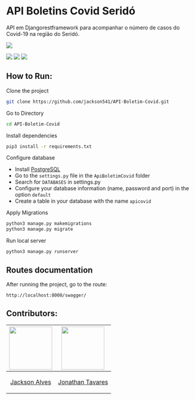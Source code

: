 # API Boletins Covid Seridó

API em Djangorestframework para acompanhar o número de casos do Covid-19 na região do Seridó.

![](https://img.shields.io/badge/API--Boletim--Covid-v1.0-red?style=for-the-badge)


![](https://img.shields.io/static/v1?label=python&message=v3.5%20or%20Higher&color=blue&style=for-the-badge&logo=PYTHON)
![](https://img.shields.io/static/v1?label=django&message=v3.0.7&color=blue&style=for-the-badge&logo=DJANGO)
![](https://img.shields.io/static/v1?label=djangorest&message=v3.11.0&color=blue&style=for-the-badge&logo=DJANGO)


## How to Run:

Clone the project
```sh
git clone https://github.com/jackson541/API-Boletim-Covid.git
```

Go to Directory
```sh
cd API-Boletim-Covid
```

Install dependencies
```sh
pip3 install -r requirements.txt
```

Configure database
* Install [PostgreSQL](https://www.postgresql.org/)
* Go to the ```settings.py``` file in the ```ApiBoletimCovid``` folder
* Search for ```DATABASES``` in settings.py
* Configure your database information (name, password and port) in the option ```default```
* Create a table in your database with the name ```apicovid```

Apply Migrations
```sh
python3 manage.py makemigrations
python3 manage.py migrate
```

Run local server
```
python3 manage.py runserver
```


## Routes documentation
After running the project, go to the route:
```
http://localhost:8000/swagger/
```


## Contributors:

[<img  src="https://avatars3.githubusercontent.com/u/40877357?s=400&u=6be72f98bc5cc10dbb55fafc8f19c899658f8055&v=4" width="115"/>](https://github.com/jackson541)| [<img src="https://avatars2.githubusercontent.com/u/9680493?s=400&u=a7b309c2852e34ae9e1c88ff9133400c8a49ff11&v=4" width="115"/>](https://github.com/jonathantvrs)|
| ----- |----- |
| <p align="center">[Jackson Alves](https://github.com/jackson541) </p>| <p align="center">[Jonathan Tavares](https://github.com/jonathantvrs) </p> |
